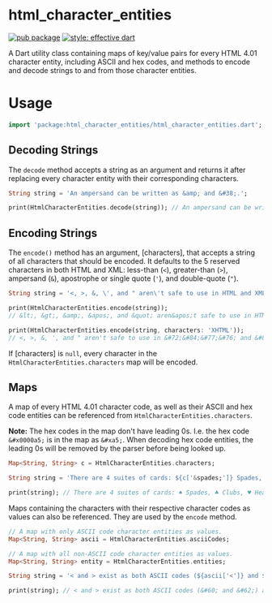 # html_character_entities

[![pub package](https://img.shields.io/pub/v/html_character_entities.svg)](https://pub.dartlang.org/packages/html_character_entities)
[![style: effective dart](https://img.shields.io/badge/style-effective_dart-40c4ff.svg)](https://github.com/tenhobi/effective_dart)

A Dart utility class containing maps of key/value pairs for every
HTML 4.01 character entity, including ASCII and hex codes, and methods
to encode and decode strings to and from those character entities.

# Usage

```dart
import 'package:html_character_entities/html_character_entities.dart';
```

## Decoding Strings

The `decode` method accepts a string as an argument and returns it after
replacing every character entity with their corresponding characters.

```dart
String string = 'An ampersand can be written as &amp; and &#38;.';

print(HtmlCharacterEntities.decode(string)); // An ampersand can be written as & and &.
```

## Encoding Strings

The `encode()` method has an argument, [characters], that accepts a string
of all characters that should be encoded. It defaults to the 5 reserved
characters in both HTML and XML: less-than (`<`), greater-than (`>`),
ampersand (`&`), apostrophe or single quote (`'`), and double-quote (`"`).

```dart
String string = '<, >, &, \', and " aren\'t safe to use in HTML and XML.';

print(HtmlCharacterEntities.encode(string));
// &lt;, &gt;, &amp;, &apos;, and &quot; aren&apos;t safe to use in HTML and XML.

print(HtmlCharacterEntities.encode(string, characters: 'XHTML'));
// <, >, &, ', and " aren't safe to use in &#72;&#84;&#77;&#76; and &#88;&#77;&#76;.
```

If [characters] is `null`, every character in the `HtmlCharacterEntities.characters` map will be encoded.

## Maps

A map of every HTML 4.01 character code, as well as their ASCII and hex
code entities can be referenced from `HtmlCharacterEntities.characters`.

__Note:__ The hex codes in the map don't have leading 0s. I.e. the hex
code `&#x0000a5;` is in the map as `&#xa5;`. When decoding hex code
entities, the leading 0s will be removed by the parser before being
looked up.

```dart
Map<String, String> c = HtmlCharacterEntities.characters;

String string = 'There are 4 suites of cards: ${c['&spades;']} Spades, ${c['&clubs;']} Clubs, ${c['&hearts;']} Hearts, ${c['&diams;']} Diamonds';

print(string); // There are 4 suites of cards: ♠ Spades, ♣ Clubs, ♥ Hearts, ♦ Diamonds
```

Maps containing the characters with their respective character codes
as values can also be referenced. They are used by the `encode` method.

```dart
// A map with only ASCII code character entities as values.
Map<String, String> ascii = HtmlCharacterEntities.asciiCodes;

// A map with all non-ASCII code character entities as values.
Map<String, String> entity = HtmlCharacterEntities.entities;

String string = '< and > exist as both ASCII codes (${ascii['<']} and ${ascii['>']}) and character entities (${entity['<']} and ${entity['>']}).';

print(string); // < and > exist as both ASCII codes (&#60; and &#62;) and character entities (&lt; and &gt;).
```
